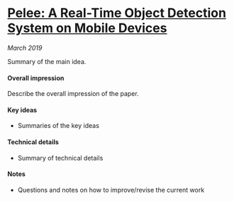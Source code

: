 # [Pelee: A Real-Time Object Detection System on Mobile Devices](https://arxiv.org/abs/1804.06882)

_March 2019_

Summary of the main idea.

#### Overall impression
Describe the overall impression of the paper. 

#### Key ideas
- Summaries of the key ideas

#### Technical details
- Summary of technical details

#### Notes
- Questions and notes on how to improve/revise the current work  


